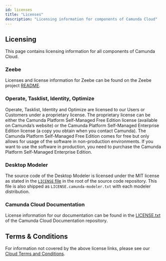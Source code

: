 ```yaml
---
id: licenses
title: "Licenses"
description: "Licensing information for components of Camunda Cloud"
---
```


## Licensing

This page contains licensing information for all components of Camunda Cloud.

### Zeebe

Licenses and license information for Zeebe can be found on the Zeebe project [README](https://github.com/camunda-cloud/zeebe#license).

### Operate, Tasklist, Identity, Optimize

Operate, Tasklist, Identity and Optimize are licensed to our Users or Customers under a proprietary license. The proprietary license can be either the Camunda Platform Self-Managed Free Edition license (available on Camunda’s website) or the Camunda Platform Self-Managed Enterprise Edition license (a copy you obtain when you contact Camunda). The Camunda Platform Self-Managed Free Edition comes for free but only allows for usage of the software in non-production environments. If you want to use the software in production, you need to purchase the Camunda Platform Self-Managed Enterprise Edition.

### Desktop Modeler

The source code of the Desktop Modeler is licensed under the MIT license as stated in the [`LICENSE` file](https://github.com/camunda/camunda-modeler/blob/master/LICENSE) in the root of the source code repository. This file is also shipped as `LICENSE.camunda-modeler.txt` with each modeler distribution.

### Camunda Cloud Documentation

License information for our documentation can be found in the [LICENSE.txt](https://github.com/camunda-cloud/camunda-cloud-documentation/blob/master/LICENSE.txt) of the Camunda Cloud Documentation repository.

## Terms & Conditions

For information not covered by the above license links, please see our [Cloud Terms and Conditions](https://camunda.com/legal/terms/cloud-terms-and-conditions/).
